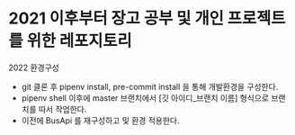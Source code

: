 # 2021 이후부터 장고 공부 및 개인 프로젝트를 위한 레포지토리

2022 환경구성
- git 클론 후 pipenv install, pre-commit install 을 통해 개발환경을 구성한다.
- pipenv shell 이후에 master 브랜치에서 [깃 아이디_브랜치 이름] 형식으로 브랜치를 따서 작업한다.
- 이전에 BusApi 를 재구성하고 및 환경 적용한다.
